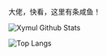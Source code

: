 大佬，快看，这里有条咸鱼！

![Xymul Github Stats](https://github-readme-stats.vercel.app/api?username=Xymul)

![Top Langs](https://github-readme-stats-one-bice.vercel.app/api/top-langs/?username=Xymul&layout=compact&role=OWNER,ORGANIZATION_MEMBER&org=AzurLaneUtils)
